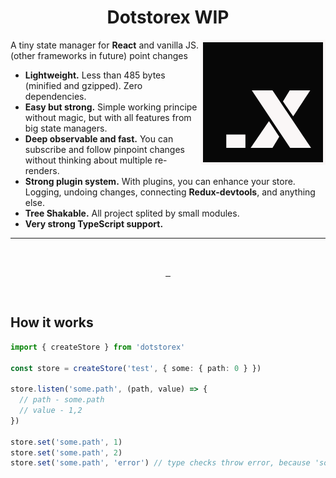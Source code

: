 <h1 align="center">Dotstorex WIP</h1>

<img align="right" src="logo.png" width="200px" alt="dotstorex - lightweight state manager">

A tiny state manager for **React**
and vanilla JS. (other frameworks in future)
point changes

- **Lightweight.** Less than 485 bytes (minified and gzipped). Zero dependencies.
- **Easy but strong.** Simple working principe without magic, but with all features from big state managers.
- **Deep observable and fast.** You can subscribe and follow pinpoint changes without thinking about multiple re-renders.
- **Strong plugin system.** With plugins, you can enhance your store. Logging, undoing changes, connecting **Redux-devtools**, and anything else.
- **Tree Shakable.** All project splited by small modules.
- **Very strong TypeScript support.**
<hr>
<br>
<p align="center">
  <a aria-label="NPM version" href="https://www.npmjs.com/package/dotstorex">
    <img alt="" src="https://img.shields.io/npm/v/dotstorex.svg?style=for-the-badge&labelColor=000000">
  </a>
  <a aria-label="License" href="https://github.com/dortstorex/dotstorex/blob/main/license.md">
    <img alt="" src="https://img.shields.io/npm/l/dotstorex.svg?style=for-the-badge&labelColor=000000">
  </a>
  <a aria-label="Twitter" href="https://twitter.com/eddartdort">
    <img alt="" src="https://img.shields.io/twitter/follow/eddartdort?labelColor=000000&color=1da1f2&label=Twitter&style=for-the-badge">
  </a>
</p>
<br>

## How it works

```ts
import { createStore } from 'dotstorex'

const store = createStore('test', { some: { path: 0 } })

store.listen('some.path', (path, value) => {
  // path - some.path
  // value - 1,2
})

store.set('some.path', 1)
store.set('some.path', 2)
store.set('some.path', 'error') // type checks throw error, because 'some.path' most be a number.
```
